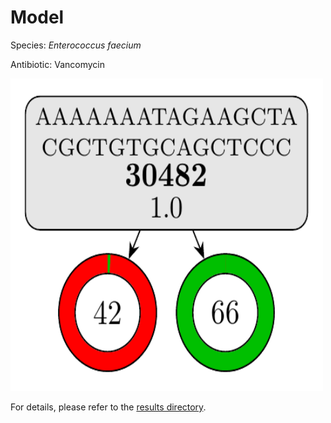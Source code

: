 
# Model

Species: *Enterococcus faecium*

Antibiotic: Vancomycin

<img src="./model.png" width=500 height=500 />

For details, please refer to the [results directory](../../../../../results/cart_b/enterococcus%20faecium/vancomycin/repeat_0/).

